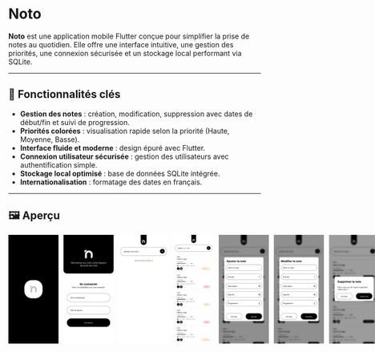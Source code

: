 # Noto

**Noto** est une application mobile Flutter conçue pour simplifier la prise de notes au quotidien. Elle offre une interface intuitive, une gestion des priorités, une connexion sécurisée et un stockage local performant via SQLite.

---

## 🚀 Fonctionnalités clés

- **Gestion des notes** : création, modification, suppression avec dates de début/fin et suivi de progression.
- **Priorités colorées** : visualisation rapide selon la priorité (Haute, Moyenne, Basse).
- **Interface fluide et moderne** : design épuré avec Flutter.
- **Connexion utilisateur sécurisée** : gestion des utilisateurs avec authentification simple.
- **Stockage local optimisé** : base de données SQLite intégrée.
- **Internationalisation** : formatage des dates en français.

---
## 🖼️ Aperçu
<div style="display: flex; gap: 10px;">
<img src="assets/demo/01-open_page.png" style="width: 100px">
<img src="assets/demo/02-login_page.png" style="width: 100px">
<img src="assets/demo/03-aucune_note_page.png" style="width: 100px">
<img src="assets/demo/04-note_page.png" style="width: 80px">
<img src="assets/demo/05-add_note.png" style="width: 100px">
<img src="assets/demo/06-update_note.png" style="width: 100px">
<img src="assets/demo/07-delete_note.png" style="width: 100px">
</div>